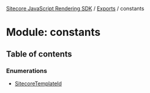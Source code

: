 [Sitecore JavaScript Rendering SDK](../README.md) / [Exports](../modules.md) / constants

# Module: constants

## Table of contents

### Enumerations

- [SitecoreTemplateId](../enums/constants.SitecoreTemplateId.md)
